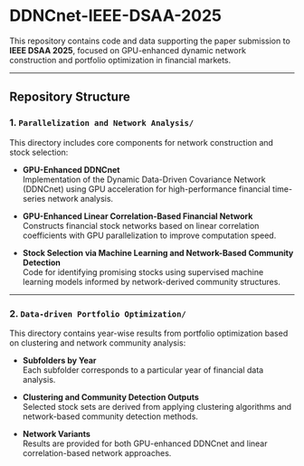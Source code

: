 # DDNCnet-IEEE-DSAA-2025

This repository contains code and data supporting the paper submission to **IEEE DSAA 2025**, focused on GPU-enhanced dynamic network construction and portfolio optimization in financial markets.

---

## Repository Structure

### 1. `Parallelization and Network Analysis/`

This directory includes core components for network construction and stock selection:

- **GPU-Enhanced DDNCnet**  
  Implementation of the Dynamic Data-Driven Covariance Network (DDNCnet) using GPU acceleration for high-performance financial time-series network analysis.

- **GPU-Enhanced Linear Correlation-Based Financial Network**  
  Constructs financial stock networks based on linear correlation coefficients with GPU parallelization to improve computation speed.

- **Stock Selection via Machine Learning and Network-Based Community Detection**  
  Code for identifying promising stocks using supervised machine learning models informed by network-derived community structures.

---

### 2. `Data-driven Portfolio Optimization/`

This directory contains year-wise results from portfolio optimization based on clustering and network community analysis:

- **Subfolders by Year**  
  Each subfolder corresponds to a particular year of financial data analysis.

- **Clustering and Community Detection Outputs**  
  Selected stock sets are derived from applying clustering algorithms and network-based community detection methods.

- **Network Variants**  
  Results are provided for both GPU-enhanced DDNCnet and linear correlation-based network approaches.



